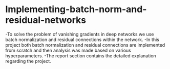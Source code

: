 # Implementing-batch-norm-and-residual-networks

-To solve the problem of vanishing gradients in deep networks we use batch normalization and residual connections within the network.
-In this project both batch normalization and residual connections are implemented from scratch and then analysis was made based on various hyperparameters.
-The report section contains the detailed explanation regarding the project.
